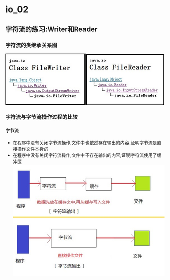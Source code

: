 # io_02
## 字符流的练习:Writer和Reader
### 字符流的类继承关系图
![字符流的类继承关系图](https://github.com/Nanzhengji/io_02/blob/master/字符流类结构图.jpg)
### 字符流与字节流操作过程的比较
 #### 字节流
 * 在程序中没有关闭字节流操作,文件中也依然存在输出的内容,证明字节流是直接操作文件本身的
 * 在程序中没有关闭字符流操作,文件中不存在输出的内容,证明字符流使用了缓冲区
![字符流操作的流程](https://github.com/Nanzhengji/io_02/blob/master/字节流与字符流的比较.jpg)
 
